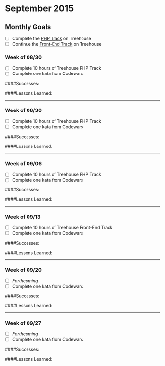# September 2015

## Monthly Goals

* [ ] Complete the [PHP Track](http://teamtreehouse.com/tracks/php-development) on Treehouse
* [ ] Continue the [Front-End Track](http://teamtreehouse.com/tracks/front-end-web-development) on Treehouse

### Week of 08/30

* [ ] Complete 10 hours of Treehouse PHP Track
* [ ] Complete one kata from Codewars

####Successes:

####Lessons Learned:

---

### Week of 08/30

* [ ] Complete 10 hours of Treehouse PHP Track
* [ ] Complete one kata from Codewars

####Successes:

####Lessons Learned:

---

### Week of 09/06

* [ ] Complete 10 hours of Treehouse PHP Track
* [ ] Complete one kata from Codewars

####Successes:

####Lessons Learned:

---

### Week of 09/13

* [ ] Complete 10 hours of Treehouse Front-End Track
* [ ] Complete one kata from Codewars

####Successes:

####Lessons Learned:

---

### Week of 09/20

* [ ] *Forthcoming*
* [ ] Complete one kata from Codewars

####Successes:

####Lessons Learned:

---

### Week of 09/27

* [ ] *Forthcoming*
* [ ] Complete one kata from Codewars

####Successes:

####Lessons Learned:
